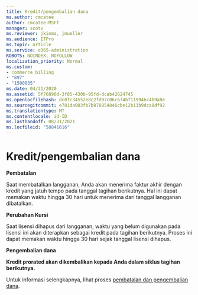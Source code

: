 ```yaml
---
title: Kredit/pengembalian dana
ms.author: cmcatee
author: cmcatee-MSFT
manager: scotv
ms.reviewer: jkinma, jmueller
ms.audience: ITPro
ms.topic: article
ms.service: o365-administration
ROBOTS: NOINDEX, NOFOLLOW
localization_priority: Normal
ms.custom:
- commerce_billing
- "897"
- "1500035"
ms.date: 04/21/2020
ms.assetid: 5f76890d-3f85-430b-95fd-dcab42624745
ms.openlocfilehash: dc0fc34552e8c2fd97c06c674bf119946c4b9a8e
ms.sourcegitcommit: e781da003fb7b878854846cbe12b13b9dca8df92
ms.translationtype: MT
ms.contentlocale: id-ID
ms.lasthandoff: 08/31/2021
ms.locfileid: "58841616"
---
```

# <a name="creditrefund"></a>Kredit/pengembalian dana

**Pembatalan**
  
Saat membatalkan langganan, Anda akan menerima faktur akhir dengan kredit yang jatuh tempo pada tanggal tagihan berikutnya. Hal ini dapat memakan waktu hingga 30 hari untuk menerima dari tanggal langganan dibatalkan.
  
**Perubahan Kursi**
  
Saat lisensi dihapus dari langganan, waktu yang belum digunakan pada lisensi ini akan diterapkan sebagai kredit pada tagihan berikutnya. Proses ini dapat memakan waktu hingga 30 hari sejak tanggal lisensi dihapus.

**Pengembalian dana**

**Kredit prorated akan dikembalikan kepada Anda dalam siklus tagihan berikutnya.**

Untuk informasi selengkapnya, lihat proses [pembatalan dan pengembalian dana](https://docs.microsoft.com/microsoft-365/commerce/subscriptions/cancel-your-subscription). 
